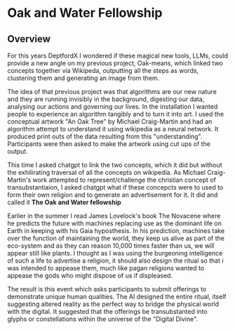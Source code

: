 Oak and Water Fellowship
========================

Overview
--------

For this years DeptfordX I wondered if these magical new tools, LLMs, could provide a new angle on my previous project, Oak-means, which linked two concepts together via Wikipeda, outputting all the steps as words, clustering them and generating an image from them.

The idea of that previous project was that algorithms are our new nature and they are running invisibly in the background, digesting our data, analysing our actions and governing our lives. In the installation I wanted people to experience an algorithm tangibly and to turn it into art. I used the conceptual artwork "An Oak Tree" by Michael Craig-Martin and had an algorithm attempt to understand it using wikipedia as a neural network. It produced print outs of the data resulting from this "understanding". Participants were then asked to make the artwork using cut ups of the output.

This time I asked chatgpt to link the two concepts, which it did but without the exhilirating traversal of all the concepts on wikipedia. As Michael Craig-Martin's work attempted to represent/challenge the christian concept of transubstantiaion, I asked chatgpt what if these concepcts were to used to form their own religion and to generate an advertisement for it. It did and called it **The Oak and Water fellowship**

Earlier in the summer I read James Lovelock's book The Novacene where he predicts the future with machines replacing use as the dominant life on Earth in keeping with his Gaia hyposthesis. In his prediction, machines take over the function of maintaining the world, they keep us alive as part of the eco-system and as they can reason 10,000 times faster than us, we will appear still like plants. I thought as I was using the burgeoning intelligence of such a life to advertise a religion, it should also design the ritual so that i was intended to appease them, much like pagan religions wanted to appease the gods who might dispose of us if displeased.

The result is this event which asks participants to submit offerings to demonstrate unique human qualities. The AI designed the entire ritual, itself suggesting altered reality as the perfect way to bridge the physical world with the digital. It suggested that the offerings be transubstanted into glyphs or constellations within the universe of the "Digital Divine".
